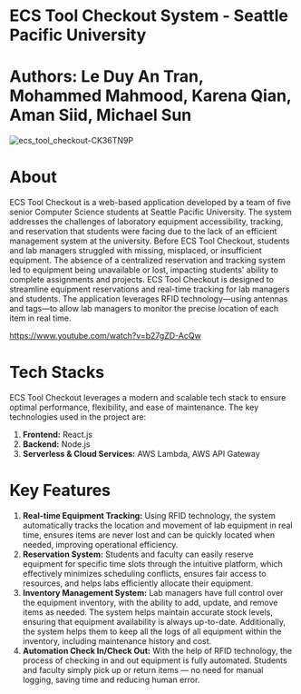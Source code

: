 # ECS Tool Checkout System - Seattle Pacific University
# Authors: Le Duy An Tran, Mohammed Mahmood, Karena Qian, Aman Siid, Michael Sun
![ecs_tool_checkout-CK36TN9P](https://github.com/user-attachments/assets/a504e152-f363-483b-a82c-8d86a8aec61d)

# About
ECS Tool Checkout is a web-based application developed by a team of five senior Computer Science students at Seattle Pacific University. The system addresses the challenges of laboratory equipment accessibility, tracking, and reservation that students were facing due to the lack of an efficient management system at the university. Before ECS Tool Checkout, students and lab managers struggled with missing, misplaced, or insufficient equipment. The absence of a centralized reservation and tracking system led to equipment being unavailable or lost, impacting students' ability to complete assignments and projects. ECS Tool Checkout is designed to streamline equipment reservations and real-time tracking for lab managers and students. The 
application leverages RFID technology—using antennas and tags—to allow lab managers to monitor the precise location of each item in real time.

https://www.youtube.com/watch?v=b27gZD-AcQw

# Tech Stacks
ECS Tool Checkout leverages a modern and scalable tech stack to ensure optimal performance, flexibility, and ease of maintenance. The key technologies used in the project are:
1. **Frontend:** React.js
2. **Backend:** Node.js
3. **Serverless & Cloud Services:** AWS Lambda, AWS API Gateway

# Key Features
1. **Real-time Equipment Tracking:** Using RFID technology, the system automatically tracks the location and movement of lab equipment in real time, ensures items are never lost and can be quickly located when needed, improving operational efficiency.
2. **Reservation System:** Students and faculty can easily reserve equipment for specific time slots through the intuitive platform, which effectively minimizes scheduling conflicts, ensures fair access to resources, and helps labs efficiently allocate their equipment.
3. **Inventory Management System:** Lab managers have full control over the equipment inventory, with the ability to add, update, and remove items as needed. The system helps maintain accurate stock levels, ensuring that equipment availability is always up-to-date. Additionally, the system helps them to keep all the logs of all equipment within the inventory, including maintenance history and cost.
4. **Automation Check In/Check Out:** With the help of RFID technology, the process of checking in and out equipment is fully automated. Students and faculty simply pick up or return items — no need for manual logging, saving time and reducing human error.
